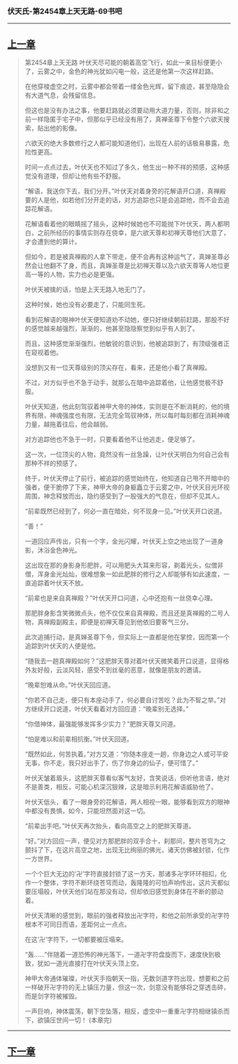 ### 伏天氏-第2454章上天无路-69书吧

--------
[上一章](./e4f3619f4ad21323ef54eacade7003e0.md)
--------


>
>
>
>第2454章上天无路
>叶伏天尽可能的朝着高空飞行，如此一来目标便更小了，云雾之中，金色的神光犹如闪电一般，这还是他第一次这样赶路。
>
>在他穿梭虚空之时，云雾中都会带着一缕金色光辉，留下痕迹，甚至隐隐会有大道气息，会残留信息。
>
>但这也是没有办法之事，他要赶路就必须要动用大道力量，否则，除非和之前一样隐匿于宅子中，但那似乎已经没有用了，真禅圣尊下令整个六欲天搜索，贴出他的影像。
>
>六欲天的绝大多数修行之人都可能知道他们，出现在人前的话极易暴露，危险性更高。
>
>时间一点点过去，叶伏天也不知过了多久，他生出一种不祥的预感，这种感觉没有道理，但却让他有些不舒服。
>
>“解语，我送你下去，我们分开。”叶伏天对着身旁的花解语开口道，真禅殿要的人是他，如若他们分开走的话，对方追踪也只是会追踪他，而不会去追踪花解语。
>
>花解语看着他的眼睛摇了摇头，这种时候她也不可能抛下叶伏天，两人都明白，之前所经历的事情实则存在侥幸，是六欲天尊和初禅天尊他们大意了，才会遭到他的算计。
>
>但如今，若是被真禅殿的人拿下带走，便不会再有这种运气了，真婵圣尊必然会让他翻不了身，而且，真婵圣尊是比初禅天尊以及六欲天尊等人地位更高一等的人物，实力也必是更强。
>
>叶伏天被擒的话，怕是上天无路入地无门了。
>
>这种时候，她也没有必要走了，只能同生死。
>
>看到花解语的眼神叶伏天便知道劝不动她，便只好继续朝前赶路，那股不好的感觉越来越强烈，渐渐的，他甚至隐隐察觉到似乎有人到了。
>
>而且，这种感觉渐渐强烈，他敏锐的意识到，他被追踪到了，有顶级强者正在窥视着他。
>
>没想到又有一位天尊级别的顶尖存在，看来，还是他小看了真禅殿。
>
>不过，对方似乎也不急于动手，就那么在暗中追踪着他，让他感觉极不舒服。
>
>叶伏天知道，他此刻驾驭着神甲大帝的神体，实则是在不断消耗的，他的境界有限，神魂强度也有限，无法完全驾驭神体，所以每时每刻都在消耗神魂力量，越拖着往后，他会越弱。
>
>对方追踪他也不急于一时，只要看着他不让他逃走，便足够了。
>
>这一次，一位顶尖的人物，竟然没有一丝急躁，让叶伏天明白为何自己会有那种不祥的预感了。
>
>终于，叶伏天停止了前行，被追踪的感觉始终在，他知道自己甩不开暗中的强者，便干脆停了下来，神甲大帝的身躯矗立于云雾之中，叶伏天目光环视周围，神念释放而出，隐约感受到了一股强大的气息在，但却不见其人。
>
>“前辈既然已经到了，何必一直在暗处，何不现身一见。”叶伏天开口说道。
>
>“善！”
>
>一道回应声传出，只有一个字，金光闪耀，叶伏天上空之地出现了一道身影，沐浴金色神光。
>
>这出现在那的身影身形肥胖，可以用肥头大耳来形容，剃着光头，似僧非僧，浑身金光灿灿，很难想象一如此肥胖的修行之人却能够有如此速度，一直追踪着叶伏天不放。
>
>“前辈也是来自真禅殿？”叶伏天开口问道，心中还抱有一丝侥幸心理。
>
>那肥胖身影含笑微微点头，他不仅仅来自真禅殿，而且还是真禅殿的二号人物，真禅殿副殿主，即便是初禅天尊见到他依旧要客气三分。
>
>此次追捕行动，是真婵圣尊下令，但实际上一直都是他在掌控，因而第一个追踪到叶伏天的人便是他。
>
>“随我去一趟真禅殿如何？”这肥胖天尊对着叶伏天微笑着开口说道，显得格外友好般，云淡风轻，感受不到丝毫的恶意，就像是朋友的邀请。
>
>“晚辈恕难从命。”叶伏天回应道。
>
>“你若不自己走，便只有本座动手了，何必要自讨苦吃？此为不智之举。”对方继续开口说道，叶伏天看着对方回应道：“晚辈别无选择。”
>
>“你借神体，最强能够发挥多少实力？”肥胖天尊又问道。
>
>“怕是难以和前辈相抗衡。”叶伏天回道。
>
>“既然如此，何苦执着。”对方又道：“你随本座走一趟，你身边之人或可平安无事，你不走，我只好出手了，伤了你身边的仙子，便可惜了。”
>
>叶伏天皱着眉头，这肥胖天尊看似客气友好，含笑说话，但听他言语，绝对不是善类，相反，可能心机深沉狠辣，这是暗示利用花解语威胁他了。
>
>叶伏天低头，看了一眼身旁的花解语，两人相视一眼，能够看到双方的眼神中都没有畏惧，如今，只能坦然面对这一切。
>
>“前辈出手吧。”叶伏天再次抬头，看向高空之上的肥胖天尊道。
>
>“好。”对方回应一声，便见对方那肥胖的双手合十，刹那间，整片苍穹为之颤抖了下，在这片高空之地，出现无比绚丽的佛光，诸天仿佛被封锁，化作一方世界。
>
>一个个巨大无边的‘卍’字符直接封锁了这一方天，那诸多卍字环环相扣，化作一个整体，字符不断环绕苍穹而动，轰隆隆的可怕声响传出，这片天都似要压塌般，叶伏天他们站在那没有动，但却依旧感觉到身体在不断的颤动着。
>
>叶伏天清晰的感觉到，眼前的强者释放出卍字符，和他之前所承受的卍字符根本不可同日而语，差距何止一点点。
>
>在这‘卍’字符下，一切都要被压塌来。
>
>“轰……”伴随着一道恐怖的神光落下，一道卍字符盘旋而下，速度快到极致，犹如一道光直接打在叶伏天头顶上空。
>
>神甲大帝通体璀璨，叶伏天手指朝天一指，无数剑道字符出现，想要和之前一样破开卍字符的无上镇压力量，但这一次，剑意没有能够将之穿透击碎，而是剑字符被摧毁。
>
>一声巨响，神体震荡，朝下空坠落，相反，虚空中一重重卍字符相继镇杀而下，欲镇压世间一切！
>(本章完)
>
>

--------
[下一章](./e0927aba4162b9dc157dc46c01e27c3d.md)
--------

